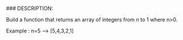 ### DESCRIPTION:

Build a function that returns an array of integers from n to 1 where n>0.

Example : n=5 --> [5,4,3,2,1]